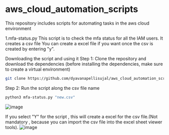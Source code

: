 # aws_cloud_automation_scripts
This repository includes scripts for automating tasks in the aws cloud environment


1.mfa-status.py
This script is to check the mfa status for all the IAM users. It creates a csv file
You can create a excel file if you want once the csv is created by entering "y". 


Downloading the script and using it
Step 1: Clone the repository and download the dependencies (before installing the dependencies, make sure to create a virtual environment)

```bash
git clone https://github.com/dyavanapellisujal/aws_cloud_automation_scripts.git & cd aws_cloud_automation_scripts &  pip install -r requiements.txt 
```
Step 2: Run the script along the csv file name
```bash
python3 mfa-status.py "new.csv"
```
![image](https://github.com/user-attachments/assets/f7240b11-288a-4585-9578-dbf6a5ab5eca)

If you select "Y" for the script , this will create a excel for the csv file.(Not mandatory , because you can import the csv file into the excel sheet viewer tools).
![image](https://github.com/user-attachments/assets/ab414d23-e731-4e7a-9bf2-cbb8a363f9ac)



